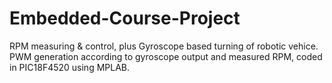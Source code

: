 # Embedded-Course-Project
RPM measuring &amp; control, plus Gyroscope based turning of robotic vehice.
PWM generation according to gyroscope output and measured RPM, coded in PIC18F4520 using MPLAB.
